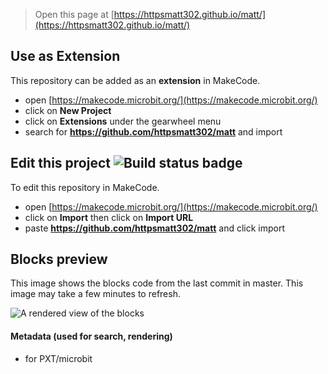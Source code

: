 
> Open this page at [https://httpsmatt302.github.io/matt/](https://httpsmatt302.github.io/matt/)

## Use as Extension

This repository can be added as an **extension** in MakeCode.

* open [https://makecode.microbit.org/](https://makecode.microbit.org/)
* click on **New Project**
* click on **Extensions** under the gearwheel menu
* search for **https://github.com/httpsmatt302/matt** and import

## Edit this project ![Build status badge](https://github.com/httpsmatt302/matt/workflows/MakeCode/badge.svg)

To edit this repository in MakeCode.

* open [https://makecode.microbit.org/](https://makecode.microbit.org/)
* click on **Import** then click on **Import URL**
* paste **https://github.com/httpsmatt302/matt** and click import

## Blocks preview

This image shows the blocks code from the last commit in master.
This image may take a few minutes to refresh.

![A rendered view of the blocks](https://github.com/httpsmatt302/matt/raw/master/.github/makecode/blocks.png)

#### Metadata (used for search, rendering)

* for PXT/microbit
<script src="https://makecode.com/gh-pages-embed.js"></script><script>makeCodeRender("{{ site.makecode.home_url }}", "{{ site.github.owner_name }}/{{ site.github.repository_name }}");</script>
